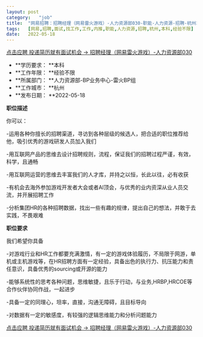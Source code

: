 ```yaml
---
layout:	post
category:	"job"
title:	"网易招聘：招聘经理（网易雷火游戏）-人力资源部030-职能-人力资源-招聘-杭州本科经验不限"
tags:	[网易,招聘,面试,找工作,工作,内推,职能,人力资源,招聘,杭州,本科,经验不限]
date:	2022-05-18
---
```


[点击应聘 投递简历就有面试机会 ->  招聘经理（网易雷火游戏）-人力资源部030](http://mobile.bole.netease.com/bole/boleDetail?id=19526&employeeId=346f03c3cda5f04c&key=all)



- **学历要求： **本科
- **工作年限： **经验不限
- **所属部门： **人力资源部-BP业务中心-雷火BP组
- **工作城市： **杭州
- **发布日期： **2022-05-18



**职位描述**

你可以：

-运用各种你擅长的招聘渠道，寻访到各种层级的候选人，把合适的职位推荐给他，吸引优秀的游戏研发人员加入我们

-用互联网产品的思维去设计招聘规则，流程，保证我们的招聘过程严谨，有效，科学，且通畅

-用互联网运营的思维去丰富我们的人才库，并持之以恒，长此以往，必有收获

-有机会去海外参加游戏开发者大会或者AI顶会，与优秀的业内资深从业人员交流，并开展招聘工作

-分析集团HR的各种招聘数据，找出一些有趣的规律，提出自己的想法，并敢于去实践，不畏艰难



**职位要求**

我们希望你具备

-对游戏行业和HR工作都要充满激情，有一定的游戏体验履历，不局限于网游，单机或主机游戏等，在HR招聘方面有一定经验，具备出色的执行力、抗压能力和责任意识，具备优秀的sourcing或开源的能力

-能够系统性的思考各种问题，思维敏捷，且乐于行动，与业务,HRBP,HRCOE等合作伙伴协同作战，一起进步

-具备一定的同理心，坦率，直接，沟通无障碍，且目标导向

-对数据有一定的敏感度，有较强的逻辑思维能力和分析问题能力





[点击应聘 投递简历就有面试机会 ->  招聘经理（网易雷火游戏）-人力资源部030](http://mobile.bole.netease.com/bole/boleDetail?id=19526&employeeId=346f03c3cda5f04c&key=all)